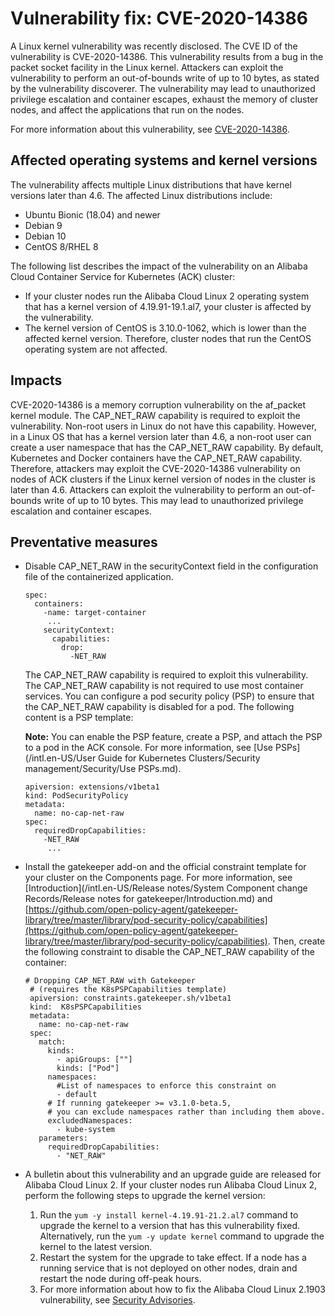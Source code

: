 # Vulnerability fix: CVE-2020-14386

A Linux kernel vulnerability was recently disclosed. The CVE ID of the vulnerability is CVE-2020-14386. This vulnerability results from a bug in the packet socket facility in the Linux kernel. Attackers can exploit the vulnerability to perform an out-of-bounds write of up to 10 bytes, as stated by the vulnerability discoverer. The vulnerability may lead to unauthorized privilege escalation and container escapes, exhaust the memory of cluster nodes, and affect the applications that run on the nodes.

For more information about this vulnerability, see [CVE-2020-14386](https://www.openwall.com/lists/oss-security/2020/09/03/3).

## Affected operating systems and kernel versions

The vulnerability affects multiple Linux distributions that have kernel versions later than 4.6. The affected Linux distributions include:

-   Ubuntu Bionic \(18.04\) and newer
-   Debian 9
-   Debian 10
-   CentOS 8/RHEL 8

The following list describes the impact of the vulnerability on an Alibaba Cloud Container Service for Kubernetes \(ACK\) cluster:

-   If your cluster nodes run the Alibaba Cloud Linux 2 operating system that has a kernel version of 4.19.91-19.1.al7, your cluster is affected by the vulnerability.
-   The kernel version of CentOS is 3.10.0-1062, which is lower than the affected kernel version. Therefore, cluster nodes that run the CentOS operating system are not affected.

## Impacts

CVE-2020-14386 is a memory corruption vulnerability on the af\_packet kernel module. The CAP\_NET\_RAW capability is required to exploit the vulnerability. Non-root users in Linux do not have this capability. However, in a Linux OS that has a kernel version later than 4.6, a non-root user can create a user namespace that has the CAP\_NET\_RAW capability. By default, Kubernetes and Docker containers have the CAP\_NET\_RAW capability. Therefore, attackers may exploit the CVE-2020-14386 vulnerability on nodes of ACK clusters if the Linux kernel version of nodes in the cluster is later than 4.6. Attackers can exploit the vulnerability to perform an out-of-bounds write of up to 10 bytes. This may lead to unauthorized privilege escalation and container escapes.

## Preventative measures

-   Disable CAP\_NET\_RAW in the securityContext field in the configuration file of the containerized application.

    ```
    spec:
      containers:
        -name: target-container
         ...
        securityContext:
          capabilities:
            drop:
              -NET_RAW
    ```

    The CAP\_NET\_RAW capability is required to exploit this vulnerability. The CAP\_NET\_RAW capability is not required to use most container services. You can configure a pod security policy \(PSP\) to ensure that the CAP\_NET\_RAW capability is disabled for a pod. The following content is a PSP template:

    **Note:** You can enable the PSP feature, create a PSP, and attach the PSP to a pod in the ACK console. For more information, see [Use PSPs](/intl.en-US/User Guide for Kubernetes Clusters/Security management/Security/Use PSPs.md).

    ```
    apiversion: extensions/v1beta1
    kind: PodSecurityPolicy
    metadata:
      name: no-cap-net-raw
    spec:
      requiredDropCapabilities:
        -NET_RAW
         ...
    ```

-   Install the gatekeeper add-on and the official constraint template for your cluster on the Components page. For more information, see [Introduction](/intl.en-US/Release notes/System Component change Records/Release notes for gatekeeper/Introduction.md) and [https://github.com/open-policy-agent/gatekeeper-library/tree/master/library/pod-security-policy/capabilities](https://github.com/open-policy-agent/gatekeeper-library/tree/master/library/pod-security-policy/capabilities). Then, create the following constraint to disable the CAP\_NET\_RAW capability of the container:

    ```
    # Dropping CAP_NET_RAW with Gatekeeper
     # (requires the K8sPSPCapabilities template)
     apiversion: constraints.gatekeeper.sh/v1beta1
     kind:  K8sPSPCapabilities
     metadata:
       name: no-cap-net-raw
     spec:
       match:
         kinds:
           - apiGroups: [""]
           kinds: ["Pod"]
         namespaces:
           #List of namespaces to enforce this constraint on
           - default
         # If running gatekeeper >= v3.1.0-beta.5,
         # you can exclude namespaces rather than including them above.
         excludedNamespaces:
           - kube-system
       parameters:
         requiredDropCapabilities:
           - "NET_RAW"
    ```

-   A bulletin about this vulnerability and an upgrade guide are released for Alibaba Cloud Linux 2. If your cluster nodes run Alibaba Cloud Linux 2, perform the following steps to upgrade the kernel version:
    1.  Run the `yum -y install kernel-4.19.91-21.2.al7` command to upgrade the kernel to a version that has this vulnerability fixed. Alternatively, run the `yum -y update kernel` command to upgrade the kernel to the latest version.
    2.  Restart the system for the upgrade to take effect. If a node has a running service that is not deployed on other nodes, drain and restart the node during off-peak hours.
    3.  For more information about how to fix the Alibaba Cloud Linux 2.1903 vulnerability, see [Security Advisories](http://mirrors.aliyun.com/alinux/cve/alinux2.xml).

